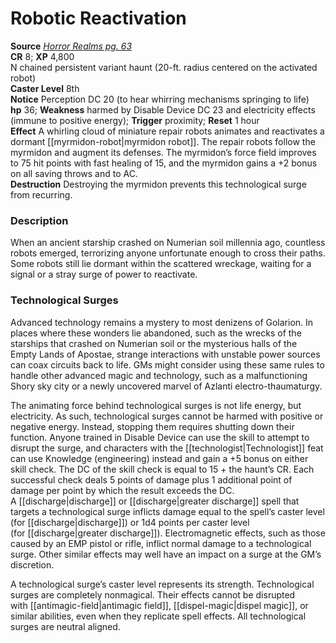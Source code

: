 # Robotic Reactivation

**Source** [_Horror Realms pg. 63_](http://paizo.com/products/btpy9op8?Pathfinder-Campaign-Setting-Horror-Realms)  
**CR** 8; **XP** 4,800  
N chained persistent variant haunt (20-ft. radius centered on the activated robot)  
**Caster Level** 8th  
**Notice** Perception DC 20 (to hear whirring mechanisms springing to life)  
**hp** 36; **Weakness** harmed by Disable Device DC 23 and electricity effects (immune to positive energy); **Trigger** proximity; **Reset** 1 hour  
**Effect** A whirling cloud of miniature repair robots animates and reactivates a dormant [[myrmidon-robot|myrmidon robot]]. The repair robots follow the myrmidon and augment its defenses. The myrmidon’s force field improves to 75 hit points with fast healing of 15, and the myrmidon gains a +2 bonus on all saving throws and to AC.  
**Destruction** Destroying the myrmidon prevents this technological surge from recurring.  

### Description

When an ancient starship crashed on Numerian soil millennia ago, countless robots emerged, terrorizing anyone unfortunate enough to cross their paths. Some robots still lie dormant within the scattered wreckage, waiting for a signal or a stray surge of power to reactivate.

### Technological Surges

  
Advanced technology remains a mystery to most denizens of Golarion. In places where these wonders lie abandoned, such as the wrecks of the starships that crashed on Numerian soil or the mysterious halls of the Empty Lands of Apostae, strange interactions with unstable power sources can coax circuits back to life. GMs might consider using these same rules to handle other advanced magic and technology, such as a malfunctioning Shory sky city or a newly uncovered marvel of Azlanti electro-thaumaturgy.  
  
The animating force behind technological surges is not life energy, but electricity. As such, technological surges cannot be harmed with positive or negative energy. Instead, stopping them requires shutting down their function. Anyone trained in Disable Device can use the skill to attempt to disrupt the surge, and characters with the [[technologist|Technologist]] feat can use Knowledge (engineering) instead and gain a +5 bonus on either skill check. The DC of the skill check is equal to 15 + the haunt’s CR. Each successful check deals 5 points of damage plus 1 additional point of damage per point by which the result exceeds the DC. A [[discharge|discharge]] or [[discharge|greater discharge]] spell that targets a technological surge inflicts damage equal to the spell’s caster level (for [[discharge|discharge]]) or 1d4 points per caster level (for [[discharge|greater discharge]]). Electromagnetic effects, such as those caused by an EMP pistol or rifle, inflict normal damage to a technological surge. Other similar effects may well have an impact on a surge at the GM’s discretion.  
  
A technological surge’s caster level represents its strength. Technological surges are completely nonmagical. Their effects cannot be disrupted with [[antimagic-field|antimagic field]], [[dispel-magic|dispel magic]], or similar abilities, even when they replicate spell effects. All technological surges are neutral aligned.
